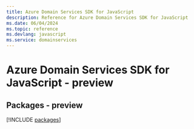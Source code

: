 ```yaml
---
title: Azure Domain Services SDK for JavaScript
description: Reference for Azure Domain Services SDK for JavaScript
ms.date: 06/04/2024
ms.topic: reference
ms.devlang: javascript
ms.service: domainservices
---
```

# Azure Domain Services SDK for JavaScript - preview
## Packages - preview
[!INCLUDE [packages](domain-services-index.md)]